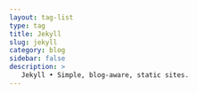 ```yaml
---
layout: tag-list
type: tag
title: Jekyll
slug: jekyll
category: blog
sidebar: false
description: >
   Jekyll • Simple, blog-aware, static sites.
---
```

